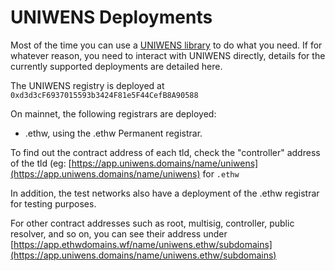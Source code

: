 # UNIWENS Deployments

Most of the time you can use a [UNIWENS library](dapp-developer-guide/dns-libraries.md) to do what you need. If for whatever reason, you need to interact with UNIWENS directly, details for the currently supported deployments are detailed here.

The UNIWENS registry is deployed at `0xd3d3cF6937015593b3424F81e5F44CefB8A90588`

On mainnet, the following registrars are deployed:

* .ethw, using the .ethw Permanent registrar.

To find out the contract address of each tld, check the "controller" address of the tld \(eg: [https://app.uniwens.domains/name/uniwens](https://app.uniwens.domains/name/uniwens) for `.ethw`

In addition, the test networks also have a deployment of the .ethw registrar for testing purposes.

For other contract addresses such as root, multisig, controller, public resolver, and so on, you can see their address under [https://app.ethwdomains.wf/name/uniwens.ethw/subdomains](https://app.uniwens.domains/name/uniwens.ethw/subdomains)
